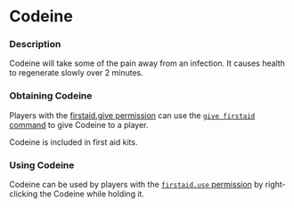# Codeine

### Description

Codeine will take some of the pain away from an infection. It causes health to regenerate slowly over 2 minutes.

### Obtaining Codeine

Players with the [firstaid.give permission](../../permissions/permissions/undeadpandemic.firstaid/undeadpandemic.firstaid.give.md) can use the [`give firstaid` command](../../commands/undeadpandemic/give/firstaid.md) to give Codeine to a player.

Codeine is included in first aid kits.

### Using Codeine

Codeine can be used by players with the [`firstaid.use` permission](../../permissions/permissions/undeadpandemic.firstaid/undeadpandemic.firstaid.use.md) by right-clicking the Codeine while holding it.
